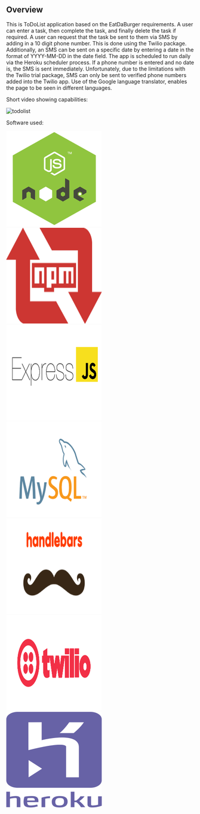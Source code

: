<h2>Overview</h2>

This is ToDoList application based on the EatDaBurger requirements. A user can enter a task, then complete the task, and finally delete the task if required. 
A user can request that the task be sent to them via SMS by adding in a 10 digit phone number. This is done using the Twilio package.  Additionally, an SMS can be sent on a specific date by entering a date in the format of YYYY-MM-DD in the date field. The app is scheduled to run daily via the Heroku scheduler process. If a phone number is entered and no date is, the SMS is sent immediately. Unfortunately, due to the limitations with the Twilio trial package, SMS can only be sent to verified phone numbers added into the Twilio app. Use of the Google language translator, enables the page to be seen in different languages. 

Short video showing capabilities:

![todolist](https://user-images.githubusercontent.com/33644735/40333908-eff77b78-5d28-11e8-8cc1-b312eef2dc0d.gif)

Software used: 

<img src="/nodejs_logo.png" width="256" height="256" title="NodeJS"><img src="/npm-logo.png" width="256" height="256" title="Node Package Manager">
<img src="/express.png" width="256" height="256" title="Express"><img src="/mysql.png" width="256" height="256" title="MySQL">
<img src="/handlebars.png" width="256" height="256" title="HandleBars"><img src="/twilio.png" width="256" height="256" title="Twilio">
<img src="/heroku.png" width="256" height="256" title="Heroku">

